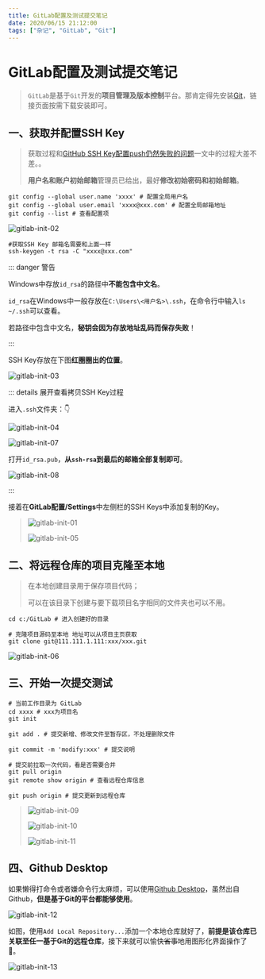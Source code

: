 ```yaml
---
title: GitLab配置及测试提交笔记
date: 2020/06/15 21:12:00
tags: ["杂记", "GitLab", "Git"]
---
```


# GitLab配置及测试提交笔记

<ClientOnly>
  <display-bar :displayData="$frontmatter"></display-bar>
</ClientOnly>

> `GitLab`是基于`Git`开发的**项目管理及版本控制**平台。那肯定得先安装[Git](https://git-scm.com/download/)，链接页面按需下载安装即可。

## 一、获取并配置SSH Key

> 获取过程和[GitHub SSH Key配置push仍然失败的问题](/blog/others/devtool/github-sshkey-config.html)一文中的过程大差不差。。
>
> **用户名和账户初始邮箱**管理员已给出，最好**修改初始密码和初始邮箱**。

```shell
git config --global user.name 'xxxx' # 配置全局用户名
git config --global user.email 'xxxx@xxx.com' # 配置全局邮箱地址
git config --list # 查看配置项
```

![gitlab-init-02](/images/other/devtool/gitlab-init-02.png)

```shell
#获取SSH Key 邮箱名需要和上面一样
ssh-keygen -t rsa -C "xxxx@xxx.com"
```

::: danger 警告

Windows中存放`id_rsa`的路径中**不能包含中文名**。

`id_rsa`在Windows中一般存放在`C:\Users\<用户名>\.ssh`，在命令行中输入`ls ~/.ssh`可以查看。

若路径中包含中文名，**秘钥会因为存放地址乱码而保存失败**！

:::

SSH Key存放在下图**红圈圈出的位置**。

![gitlab-init-03](/images/other/devtool/gitlab-init-03.png)

::: details 展开查看拷贝SSH Key过程

进入`.ssh`文件夹：👇

![gitlab-init-04](/images/other/devtool/gitlab-init-04.png)

![gitlab-init-07](/images/other/devtool/gitlab-init-07.png)

打开`id_rsa.pub`，**从`ssh-rsa`到最后的邮箱全部复制即可**。

![gitlab-init-08](/images/other/devtool/gitlab-init-08.png)

:::

接着在**GitLab配置/Settings**中左侧栏的SSH Keys中添加复制的Key。

> ![gitlab-init-01](/images/other/devtool/gitlab-init-01.png)
>
> ![gitlab-init-05](/images/other/devtool/gitlab-init-05.png)

## 二、将远程仓库的项目克隆至本地

> 在本地创建目录用于保存项目代码；
>
> 可以在该目录下创建与要下载项目名字相同的文件夹也可以不用。

```shell
cd c:/GitLab # 进入创建好的目录

# 克隆项目源码至本地 地址可以从项目主页获取
git clone git@111.111.1.111:xxx/xxx.git
```

![gitlab-init-06](/images/other/devtool/gitlab-init-06.png)

## 三、开始一次提交测试

```shell
# 当前工作目录为 GitLab
cd xxxx # xxx为项目名
git init

git add . # 提交新增、修改文件至暂存区，不处理删除文件

git commit -m 'modify:xxx' # 提交说明

# 提交前拉取一次代码，看是否需要合并
git pull origin
git remote show origin # 查看远程仓库信息

git push origin # 提交更新到远程仓库
```

> ![gitlab-init-09](/images/other/devtool/gitlab-init-09.png)
>
> ![gitlab-init-10](/images/other/devtool/gitlab-init-10.png)
>
> ![gitlab-init-11](/images/other/devtool/gitlab-init-11.png)

## 四、Github Desktop

如果懒得打命令或者嫌命令行太麻烦，可以使用[Github Desktop](https://desktop.github.com/)，虽然出自Github，**但是基于Git的平台都能够使用**。

![gitlab-init-12](/images/other/devtool/gitlab-init-12.png)

如图，使用`Add Local Repository...`添加一个本地仓库就好了，**前提是该仓库已关联至任一基于Git的远程仓库**，接下来就可以愉快~~省事~~地用图形化界面操作了🎉。

![gitlab-init-13](/images/other/devtool/gitlab-init-13.png)

